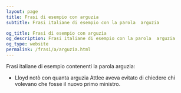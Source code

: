```yaml
---
layout: page
title: Frasi di esempio con arguzia 
subtitle: Frasi italiane di esempio con la parola  arguzia

og_title: Frasi di esempio con arguzia 
og_description: Frasi italiane di esempio con la parola  arguzia
og_type: website
permalink: /frasi/a/arguzia.html
---
```


Frasi italiane di esempio contenenti la parola arguzia:


- Lloyd notò con quanta arguzia Attlee aveva evitato di chiedere chi volevano che fosse il nuovo primo ministro.
